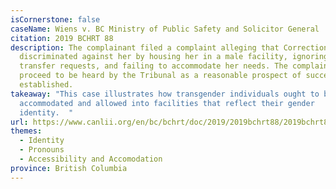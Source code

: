 ```yaml
---
isCornerstone: false
caseName: Wiens v. BC Ministry of Public Safety and Solicitor General
citation: 2019 BCHRT 88
description: The complainant filed a complaint alleging that Corrections
  discriminated against her by housing her in a male facility, ignoring her
  transfer requests, and failing to accommodate her needs. The complaint will
  proceed to be heard by the Tribunal as a reasonable prospect of success was
  established.
takeaway: "This case illustrates how transgender individuals ought to be
  accommodated and allowed into facilities that reflect their gender
  identity.  "
url: https://www.canlii.org/en/bc/bchrt/doc/2019/2019bchrt88/2019bchrt88.html?searchUrlHash=AAAAAQAiZ2VuZGVyIGlkZW50aXR5LCBnZW5kZXIgZXhwcmVzc2lvbgAAAAAB&resultIndex=55
themes:
  - Identity
  - Pronouns
  - Accessibility and Accomodation
province: British Columbia
---
```

